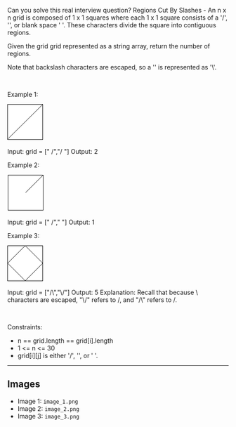 Can you solve this real interview question? Regions Cut By Slashes - An n x n grid is composed of 1 x 1 squares where each 1 x 1 square consists of a '/', '\', or blank space ' '. These characters divide the square into contiguous regions.

Given the grid grid represented as a string array, return the number of regions.

Note that backslash characters are escaped, so a '\' is represented as '\\'.

 

Example 1:

![Example 1](./image_1.png)


Input: grid = [" /","/ "]
Output: 2


Example 2:

![Example 2](./image_2.png)


Input: grid = [" /","  "]
Output: 1


Example 3:

![Example 3](./image_3.png)


Input: grid = ["/\\","\\/"]
Output: 5
Explanation: Recall that because \ characters are escaped, "\\/" refers to \/, and "/\\" refers to /\.


 

Constraints:

 * n == grid.length == grid[i].length
 * 1 <= n <= 30
 * grid[i][j] is either '/', '\', or ' '.

---

## Images

- Image 1: `image_1.png`
- Image 2: `image_2.png`
- Image 3: `image_3.png`
